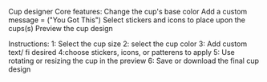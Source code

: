 Cup designer
Core features:
Change the cup's base color
Add a custom message = ("You Got This")
Select stickers and icons to place upon the cups(s)
Preview the cup design

Instructions:
1: Select the cup size
2: select the cup color
3: Add custom text/ fi desired
4:choose stickers, icons, or patterens to apply
5: Use rotating or resizing the cup in the preview
6: Save or download the final cup design
